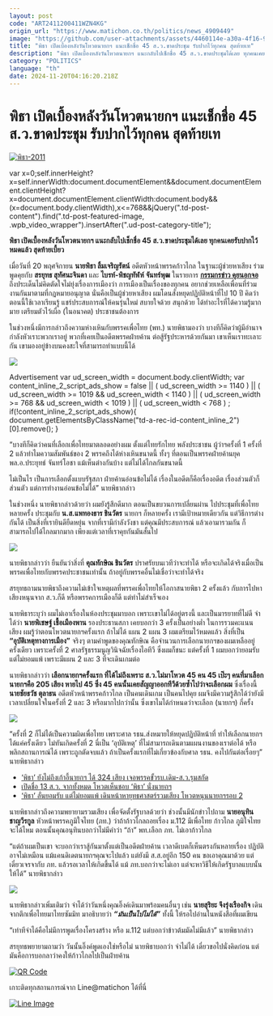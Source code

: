 ```yaml
---
layout: post
code: "ART2411200411WZN4KG"
origin_url: "https://www.matichon.co.th/politics/news_4909449"
image: "https://github.com/user-attachments/assets/4460114e-a30a-4f16-9ca1-87a2e269979d"
title: "พิธา เปิดเบื้องหลังวันโหวตนายกฯ แนะเช็กชื่อ 45 ส.ว.ขาดประชุม รับปากไว้ทุกคน สุดท้ายเท"
description: "พิธา เปิดเบื้องหลังวันโหวตนายกฯ แนะกลับไปเช็กชื่อ 45 ส.ว.ขาดประชุมได้เลย ทุกคนเคยรับปากไว้หมดแล้ว สุดท้ายเบี้ยว"
category: "POLITICS"
language: "th"
date: 2024-11-20T04:16:20.218Z
---
```


# พิธา เปิดเบื้องหลังวันโหวตนายกฯ แนะเช็กชื่อ 45 ส.ว.ขาดประชุม รับปากไว้ทุกคน สุดท้ายเท

[![](https://www.matichon.co.th/wp-content/uploads/2024/11/พิธา-2011.jpg "พิธา-2011")](https://www.matichon.co.th/wp-content/uploads/2024/11/พิธา-2011.jpg)

var x=0;self.innerHeight?x=self.innerWidth:document.documentElement&&document.documentElement.clientHeight?x=document.documentElement.clientWidth:document.body&&(x=document.body.clientWidth),x<=768&&jQuery(".td-post-content").find(".td-post-featured-image, .wpb\_video\_wrapper").insertAfter(".ud-post-category-title");

**พิธา เปิดเบื้องหลังวันโหวตนายกฯ แนะกลับไปเช็กชื่อ 45 ส.ว.ขาดประชุมได้เลย ทุกคนเคยรับปากไว้หมดแล้ว สุดท้ายเบี้ยว**

เมื่อวันที่ 20 พฤศจิกายน **นายพิธา ลิ้มเจริญรัตน์** อดีตหัวหน้าพรรคก้าวไกล ในฐานะผู้ช่วยหาเสียง ร่วมพูดคุยกับ **สรยุทธ สุทัศนะจินดา** และ **ไบรท์-พิชญทัฬห์ จันทร์พุฒ** ในรายการ [**กรรมกรข่าว คุยนอกจอ**](https://www.youtube.com/watch?v=thb6vL84rkw) ถึงประเด็นไม่คิดตัดใจไม่ยุ่งเรื่องการเมืองว่า การเมืองเป็นเรื่องของทุกคน อยากช่วยเหลือเพื่อนที่ร่วมงานกันมาตามที่กฎหมายอนุญาต นั่นคือเป็นผู้ช่วยหาเสียง ผมโดนสั่งหยุดปฏิบัติหน้าที่ไป 10 ปี คิดว่าตอนนี้ใช้เวลาเรียนรู้ แชร์ประสบการณ์ให้คนรุ่นใหม่ สบายใจด้วย สนุกด้วย ได้ทำอะไรที่ได้ความรู้มากมาย เตรียมตัวไว้เผื่อ (ในอนาคต) ประชาชนต้องการ

ในช่วงหนึ่งมีการกล่าวถึงความห่างเหินกับพรรคเพื่อไทย (พท.) นายพิธามองว่า บางทีก็คิดว่าผู้มีอำนาจกำลังหัวเราะพวกเราอยู่ พวกที่เคยเป็นอดีตพรรคฝ่ายค้าน ต่อสู้รัฐประหารด้วยกันมา เขาเห็นเราทะเลาะกัน เขามองอยู่ข้างบนคงสะใจที่สามารถทำแบบนี้ได้

![](https://www.matichon.co.th/wp-content/uploads/2024/11/2510154.jpg)

Advertisement var ud\_screen\_width = document.body.clientWidth; var content\_inline\_2\_script\_ads\_show = false || ( ud\_screen\_width >= 1140 ) || ( ud\_screen\_width >= 1019 && ud\_screen\_width < 1140 ) || ( ud\_screen\_width >= 768 && ud\_screen\_width < 1019 ) || ( ud\_screen\_width < 768 ) ; if(!content\_inline\_2\_script\_ads\_show){ document.getElementsByClassName("td-a-rec-id-content\_inline\_2")\[0\].remove(); }

“บางทีก็คิดว่าคนที่เลือกเพื่อไทยมาตลอดอย่างผม ตั้งแต่ไทยรักไทย พลังประชาชน ผู้ว่าฯครั้งที่ 1 ครั้งที่ 2 แล้วทำไมความสัมพันธ์ของ 2 พรรคถึงได้ห่างเหินขนาดนี้ ทั้งๆ ที่ตอนเป็นพรรคฝ่ายค้านยุค พล.อ.ประยุทธ์ จันทร์โอชา แม้เห็นต่างกันบ้าง แต่ไม่ได้ไกลกันขนาดนี้

ไม่เป็นไร เป็นการเลือกตั้งแบบรัฐสภา ฝ่ายค้านอ่อนข้อไม่ได้ เรื่องในอดีตก็คือเรื่องอดีต เรื่องส่วนตัวก็ส่วนตัว แต่การทำงานอ่อนข้อไม่ได้” นายพิธากล่าว

ในช่วงหนึ่ง นายพิธากล่าวด้วยว่า ผมยังรู้สึกดีมาก ตอนเป็นขบวนการเปลี่ยนผ่าน ไปประชุมที่เพื่อไทยหลายครั้ง ประชุมกับ **น.ส.แพทองธาร ชินวัตร** นายกฯ ก็หลายครั้ง เรามีเป้าหมายเดียวกัน แต่วิธีการต่างกันได้ เป็นสิ่งที่เรายินดียืดหยุ่น จากที่เรามีกำลังวังชา แต่คุณมีประสบการณ์ แล้วเอามารวมกัน ก็สามารถไปได้ไกลมากมาก เพียงแต่เวลาที่เราคุยกันมันสั้นไป

![](https://www.matichon.co.th/wp-content/uploads/2024/11/8795104587.jpg)

นายพิธากล่าวว่า ยืนยันว่าสิ่งที่ **คุณทักษิณ ชินวัตร** ปราศรัยบนเวทีว่าจะทำได้ หรือจะเกิดได้จริงเมื่อเป็นพรรคเพื่อไทยกับพรรคประชาชนเท่านั้น ถ้าอยู่กับพรรคอื่นไม่เชื่อว่าจะทำได้จริง

สรยุทธถามนายพิธาถึงความไม่เข้าใจเหตุผลที่พรรคเพื่อไทยให้โอกาสนายพิธา 2 ครั้งแล้ว กับการไปหาเสียงหนุนจาก ส.ว.ก็ดี หรือพรรคการเมืองก็ดี แต่ทำไม่สำเร็จเอง

นายพิธาระบุว่า ผมไม่เอาเรื่องในห้องประชุมมาบอก เพราะเขาไม่ได้อยู่ตรงนี้ และเป็นมารยาทที่ไม่ดี จำได้ว่า **นายพิเชษฐ์ เชื้อเมืองพาน** รองประธานสภา เคยบอกว่า 3 ครั้งเป็นอย่างต่ำ ในการรวมคะแนนเสียง ผมรู้ว่าตอนโหวตนายกฯครั้งแรก ถ้าไม่ได้ แผน 2 แผน 3 ผมเตรียมไว้หมดแล้ว สิ่งที่เป็น **“อุบัติเหตุทางการเมือง”** จริงๆ ตามคำพูดของคุณทักษิณ คือจำนวนการเลือกนายกฯของผมเหลืออยู่ครั้งเดียว เพราะครั้งที่ 2 ศาลรัฐธรรมนูญวินิจฉัยเรื่องไอทีวี ซึ่งผมก็ชนะ แต่ครั้งที่ 1 ผมบอกว่ายอมรับ แต่ไม่ยอมแพ้ เพราะมีแผน 2 และ 3 ที่จะเดินเกมต่อ

นายพิธากล่าวว่า **เลือกนายกฯครั้งแรก ที่ได้ไม่ถึงเพราะ ส.ว.ไม่มาโหวต 45 คน 45 เป๊ะๆ คนที่มาเลือกนายกฯคือ 205 เสียง หายไป 45 ซึ่ง 45 คนนั้นเคยสัญญาออกทีวีด้วยซ้ำไปว่าจะเลือกผม** ซึ่งเรื่องนี้ **นายชัยธวัช ตุลาธน** อดีตหัวหน้าพรรคก้าวไกล เป็นคนเดินเกม เป็นคนไปคุย ผมจึงมีความรู้สึกได้ว่ายังมีเวลาเปลี่ยนใจในครั้งที่ 2 และ 3 หรือมากไปกว่านั้น ซึ่งเขาไมได้กำหนดว่าจะเลือก (นายกฯ) กี่ครั้ง

![](https://www.matichon.co.th/wp-content/uploads/2024/11/54210458.jpg)

“ครั้งที่ 2 ก็ไม่ได้เป็นความผิดเพื่อไทย เพราะศาล รธน.ส่งหมายให้หยุดปฏิบัติหน้าที่ ทำให้เลือกนายกฯได้แค่ครั้งเดียว ไม่ทันเกิดครั้งที่ 2 นี่เป็น ‘อุบัติเหตุ’ ที่ไม่สามารถเดินตามแผนงานของเราต่อได้ หรือพลิกสถานการณ์ได้ เพราะถูกตัดจบแล้ว ถ้าเป็นครั้งแรกที่ไม่เกี่ยวข้องกับศาล รธน. คงไปกันต่อเรื่อยๆ” นายพิธากล่าว

*   [‘พิธา’ ยังไม่ถึงเก้าอี้นายกฯ ได้ 324 เสียง เจอพรรคขั้วรบ.เดิม-ส.ว.รุมสกัด](https://www.matichon.co.th/politics/news_4078836)
*   [เปิดชื่อ 13 ส.ว. จากทั้งหมด โหวตเห็นชอบ ‘พิธา’ นั่งนายกฯ](https://www.matichon.co.th/politics/news_4078827)
*   [‘พิธา’ ลั่นยอมรับ แต่ไม่ยอมแพ้ เดินหน้าหายุทธศาสตร์รวมเสียง โหวตหนุนนายกฯรอบ 2](https://www.matichon.co.th/politics/news_4078992)

นายพิธากล่าวถึงความพยายามรวมเสียง เพื่อจัดตั้งรัฐบาลด้วยว่า ช่วงนั้นมีนักข่าวไปถาม **นายอนุทิน ชาญวีรกูล** หัวหน้าพรรคภูมิใจไทย (ภท.) ว่าถ้าก้าวไกลถอยเรื่อง ม.112 มีเพื่อไทย ก้าวไกล ภูมิใจไทย จะได้ไหม ตอนนั้นคุณอนุทินบอกว่าไม่มีคำว่า “ถ้า” พท.เลือก ภท. ไม่เอาก้าวไกล

“แต่ถ้าผมเป็นเขา จะบอกว่าเราสู้กันมาตั้งแต่เป็นอดีตฝ่ายค้าน เวลาดีเบตก็เห็นตรงกันหลายเรื่อง ปฏิบัติอาจไม่เหมือน แม้แคนดิเดตนายกฯคุณจะไปแล้ว แต่ยังมี ส.ส.อยู่อีก 150 คน ขอเอาคุณมาด้วย แต่เดี๋ยวเจรจากับ ภท. แล้วรอเวลาให้เกิดขึ้นได้ แม้ ภท.บอกว่าจะไม่เอา แต่จะหาวิธีให้เกิดรัฐบาลแบบนั้นให้ได้” นายพิธากล่าว

![](https://www.matichon.co.th/wp-content/uploads/2024/11/8542148215486152.jpg)

นายพิธากล่าวเพิ่มเติมว่า จำได้ว่าวันหนึ่งคุณอิ๊งค์เดินมาพร้อมคนอื่นๆ เช่น **นายสุริยะ จึงรุ่งเรืองกิจ** เดินจากตึกเพื่อไทยมาไทยซัมมิท มาอธิบายว่า **_“มันเป็นไปไม่ได้”_** ทั้งนี้ ให้รอไปอ่านในหนังสือที่ผมเขียน

“เท่าทีจำได้คือไม่มีการพูดเรื่องโครงสร้าง หรือ ม.112 แต่บอกว่าข้าวต้มมัดไม่มีแล้ว” นายพิธากล่าว

สรยุทธพยายามถามว่า วันนั้นอิ๊งค์พูดเองใช่หรือไม่ นายพิธาบอกว่า จำไม่ได้ เดี๋ยวขอไปนั่งคิดก่อน แต่มันคือการบอกลาว่าคงให้ก้าวไกลไปเป็นฝ่ายค้าน

[![QR Code](https://www.matichon.co.th/wp-content/uploads/2023/07/wob1371z.jpg)](https://lin.ee/ht0nDxX)

เกาะติดทุกสถานการณ์จาก Line@matichon ได้ที่นี่

[![Line Image](https://www.matichon.co.th/wp-content/uploads/2023/07/th.png)](https://lin.ee/ht0nDxX)